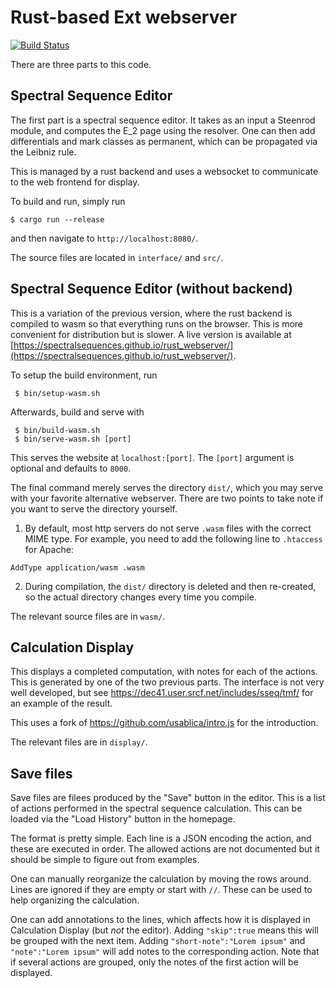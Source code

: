 # Rust-based Ext webserver
[![Build Status](https://travis-ci.com/SpectralSequences/rust_webserver.svg?branch=master)](https://travis-ci.com/SpectralSequences/rust_webserver)

There are three parts to this code.
## Spectral Sequence Editor
The first part is a spectral sequence editor. It takes as an input a Steenrod
module, and computes the E_2 page using the resolver. One can then add
differentials and mark classes as permanent, which can be propagated via the
Leibniz rule.

This is managed by a rust backend and uses a websocket to communicate to the
web frontend for display.

To build and run, simply run
```console
$ cargo run --release
```
and then navigate to `http://localhost:8080/`.

The source files are located in `interface/` and `src/`.

## Spectral Sequence Editor (without backend)
This is a variation of the previous version, where the rust backend is compiled
to wasm so that everything runs on the browser. This is more convenient for
distribution but is slower. A live version is available at
[https://spectralsequences.github.io/rust_webserver/](https://spectralsequences.github.io/rust_webserver/).

To setup the build environment, run
```console
 $ bin/setup-wasm.sh
```

Afterwards, build and serve with
```console
 $ bin/build-wasm.sh
 $ bin/serve-wasm.sh [port]
```
This serves the website at `localhost:[port]`. The `[port]` argument is optional and defaults to `8000`.

The final command merely serves the directory `dist/`, which you may serve with
your favorite alternative webserver. There are two points to take note if
you want to serve the directory yourself.

1. By default, most http servers do not serve `.wasm` files with the correct
   MIME type. For example, you need to add the following line to `.htaccess`
   for Apache:
```
AddType application/wasm .wasm
```

2. During compilation, the `dist/` directory is deleted and then re-created, so
   the actual directory changes every time you compile.

The relevant source files are in `wasm/`.

## Calculation Display
This displays a completed computation, with notes for each of the actions. This
is generated by one of the two previous parts. The interface is not very well
developed, but see https://dec41.user.srcf.net/includes/sseq/tmf/ for an
example of the result.

This uses a fork of https://github.com/usablica/intro.js for the introduction.

The relevant files are in `display/`.

## Save files
Save files are filees produced by the "Save" button in the editor. This is a list of actions performed in the spectral sequence calculation. This can be loaded via the "Load History" button in the homepage.

The format is pretty simple. Each line is a JSON encoding the action, and these are executed in order. The allowed actions are not documented but it should be simple to figure out from examples.

One can manually reorganize the calculation by moving the rows around. Lines are ignored if they are empty or start with `//`. These can be used to help organizing the calculation.

One can add annotations to the lines, which affects how it is displayed in Calculation Display (but *not* the editor). Adding `"skip":true` means this will be grouped with the next item. Adding `"short-note":"Lorem ipsum"` and `"note":"Lorem ipsum"` will add notes to the corresponding action. Note that if several actions are grouped, only the notes of the first action will be displayed.
